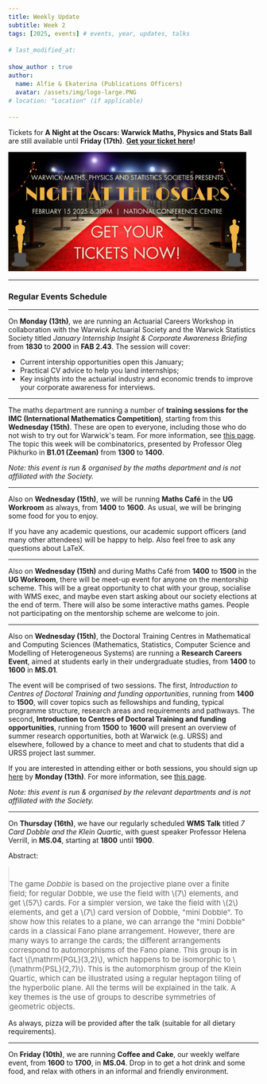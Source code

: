 ```yaml
---
title: Weekly Update
subtitle: Week 2
tags: [2025, events] # events, year, updates, talks

# last_modified_at: 

show_author : true
author:
  name: Alfie & Ekaterina (Publications Officers)
  avatar: /assets/img/logo-large.PNG
# location: "Location" (if applicable)

---
```


Tickets for **A Night at the Oscars: Warwick Maths, Physics and Stats Ball** are still available until **Friday (17th)**. **[Get your ticket here](https://www.warwicksu.com/venues-events/events/4191/26244/)!**

<img src="../assets/posts/2024-2025/Ball Banner.jpg" alt="Ball banner" width="95%"/>

---

### Regular Events Schedule

---

On **Monday (13th)**, we are running an Actuarial Careers Workshop in collaboration with the Warwick Actuarial Society and the Warwick Statistics Society titled *January Internship Insight & Corporate Awareness Briefing* from **1830** to **2000** in **FAB 2.43**. The session will cover:
- Current intership opportunities open this January;
- Practical CV advice to help you land internships;
- Key insights into the actuarial industry and economic trends to improve your corporate awareness for interviews.

---

The maths department are running a number of **training sessions for the IMC (International Mathematics Competition)**, starting from this **Wednesday (15th)**. These are open to everyone, including those who do not wish to try out for Warwick's team. For more information, see [this page](https://warwick.ac.uk/fac/sci/maths/research/events/seminars/areas/imc/2024-25). The topic this week will be combinatorics, presented by Professor Oleg Pikhurko in **B1.01 (Zeeman)** from **1300** to **1400**.

*Note: this event is run & organised by the maths department and is not affiliated with the Society.*

---

Also on **Wednesday (15th)**, we will be running **Maths Café** in the **UG Workroom** as always, from **1400** to **1600**. As usual, we will be bringing some food for you to enjoy.

If you have any academic questions, our academic support officers (and many other attendees) will be happy to help. Also feel free to ask any questions about LaTeX.

--- 

Also on **Wednesday (15th)** and during Maths Café from **1400** to **1500** in the **UG Workroom**, there will be meet-up event for anyone on the mentorship scheme. This will be a great opportunity to chat with your group, socialise with WMS exec, and maybe even start asking about our society elections at the end of term. There will also be some interactive maths games. People not participating on the mentorship scheme are welcome to join. 

---

Also on **Wednesday (15th)**, the Doctoral Training Centres in Mathematical and Computing Sciences (Mathematics, Statistics, Computer Science and Modelling of Heterogeneous Systems) are running a **Research Careers Event**, aimed at students early in their undergraduate studies, from **1400** to **1600** in **MS.01**.

The event will be comprised of two sessions. The first, *Introduction to Centres of Doctoral Training and funding opportunities*, running from **1400** to **1500**, will cover topics such as fellowships and funding, typical programme structure, research areas and requirements and pathways. The second, **Introduction to Centres of Doctoral Training and funding opportunities**, running from **1500** to **1600** will present an overview of summer research opportunities, both at Warwick (e.g. URSS) and elsewhere, followed by a chance to meet and chat to students that did a URSS project last summer.

If you are interested in attending either or both sessions, you should sign up [here](https://warwick.ac.uk/fac/sci/statistics/postgrad/research/wideningparticipationjan2025/registration) by **Monday (13th)**. For more information, see [this page](https://warwick.ac.uk/fac/sci/statistics/postgrad/wideningparticipationjan2025). 

*Note: this event is run & organised by the relevant departments and is not affiliated with the Society.*

---

On **Thursday (16th)**, we have our regularly scheduled **WMS Talk** titled *7 Card Dobble and the Klein Quartic*, with guest speaker Professor Helena Verrill, in **MS.04**, starting at **1800** until **1900**.

<style>
blockquote {
    padding: 10px 20px 0 0;
    margin: 0 0 0 0;
    font-size: 15px;
}
</style>

Abstract:
> The game *Dobble* is based on the projective plane over a finite field; for regular Dobble, we use the field with \\(7\\) elements, and get \\(57\\) cards.  For a simpler version, we take the field with \\(2\\) elements, and get a \\(7\\) card version of Dobble, "mini Dobble". To show how this relates to a plane, we can arrange the "mini Dobble" cards in a classical Fano plane arrangement. However, there are many  ways to arrange the cards; the different arrangements correspond to automorphisms of the Fano plane. This group is in fact \\(\\mathrm{PGL}(3,2)\\), which happens to be isomorphic to \\(\\mathrm{PSL}(2,7)\\). This is the automorphism group of the Klein Quartic, which can be illustrated using a regular heptagon tiling of the hyperbolic plane. All the terms will be explained in the talk. A key themes is the use of groups to describe symmetries of geometric objects.

As always, pizza will be provided after the talk (suitable for all dietary requirements).

---

On **Friday (10th)**, we are running **Coffee and Cake**, our weekly welfare event, from **1600** to **1700**, in **MS.04**. Drop in to get a hot drink and some food, and relax with others in an informal and friendly environment.
